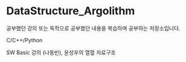 # DataStructure_Argolithm

공부했던 강의 또는 독학으로 공부했던 내용을 복습하며 공부하는 저장소입니다.

C/C++/Python

SW Basic 강의 (나동빈), 윤성우의 열혈 자료구조
